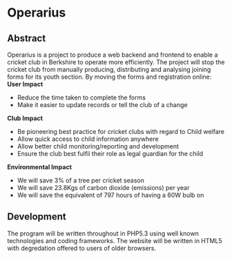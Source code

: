 Operarius
=========

Abstract
--------
Operarius is a project to produce a web backend and frontend to enable a cricket club in Berkshire to operate more efficiently. The project will stop the cricket club from manually producing, distributing and analysing joining forms for its youth section. By moving the forms and registration online:
<b>User Impact</b>
* Reduce the time taken to complete the forms
* Make it easier to update records or tell the club of a change

<b>Club Impact</b>
* Be pioneering best practice for cricket clubs with regard to Child welfare
* Allow quick access to child information anywhere
* Allow better child monitoring/reporting and development
* Ensure the club best fulfil their role as legal guardian for the child

<b>Environmental Impact</b>
* We will save 3% of a tree per cricket season
* We will save 23.8Kgs of carbon dioxide (emissions) per year
* We will save the equivalent of 797 hours of having a 60W bulb on

Development
-----------
The program will be written throughout in PHP5.3 using well known technologies and coding frameworks. The website will be written in HTML5 with degredation offered to users of older browsers.